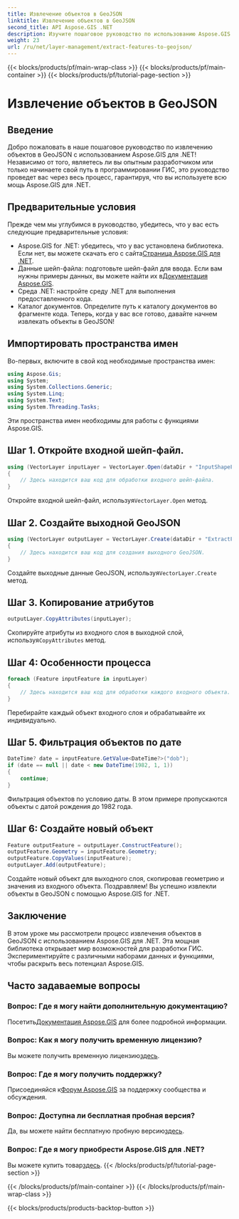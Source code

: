 ```yaml
---
title: Извлечение объектов в GeoJSON
linktitle: Извлечение объектов в GeoJSON
second_title: API Aspose.GIS .NET
description: Изучите пошаговое руководство по использованию Aspose.GIS for .NET для извлечения объектов в GeoJSON. Используйте возможности ГИС с легкостью! #Aspose #ГИС
weight: 23
url: /ru/net/layer-management/extract-features-to-geojson/
---
```


{{< blocks/products/pf/main-wrap-class >}}
{{< blocks/products/pf/main-container >}}
{{< blocks/products/pf/tutorial-page-section >}}

# Извлечение объектов в GeoJSON

## Введение
Добро пожаловать в наше пошаговое руководство по извлечению объектов в GeoJSON с использованием Aspose.GIS для .NET! Независимо от того, являетесь ли вы опытным разработчиком или только начинаете свой путь в программировании ГИС, это руководство проведет вас через весь процесс, гарантируя, что вы используете всю мощь Aspose.GIS для .NET.
## Предварительные условия
Прежде чем мы углубимся в руководство, убедитесь, что у вас есть следующие предварительные условия:
-  Aspose.GIS for .NET: убедитесь, что у вас установлена библиотека. Если нет, вы можете скачать его с сайта[Страница Aspose.GIS для .NET](https://releases.aspose.com/gis/net/).
-  Данные шейп-файла: подготовьте шейп-файл для ввода. Если вам нужны примеры данных, вы можете найти их в[Документация Aspose.GIS](https://reference.aspose.com/gis/net/).
- Среда .NET: настройте среду .NET для выполнения предоставленного кода.
- Каталог документов. Определите путь к каталогу документов во фрагменте кода.
Теперь, когда у вас все готово, давайте начнем извлекать объекты в GeoJSON!
## Импортировать пространства имен
Во-первых, включите в свой код необходимые пространства имен:
```csharp
using Aspose.Gis;
using System;
using System.Collections.Generic;
using System.Linq;
using System.Text;
using System.Threading.Tasks;
```
Эти пространства имен необходимы для работы с функциями Aspose.GIS.
## Шаг 1. Откройте входной шейп-файл.
```csharp
using (VectorLayer inputLayer = VectorLayer.Open(dataDir + "InputShapeFile.shp", Drivers.Shapefile))
{
    // Здесь находится ваш код для обработки входного шейп-файла.
}
```
 Откройте входной шейп-файл, используя`VectorLayer.Open` метод.
## Шаг 2. Создайте выходной GeoJSON
```csharp
using (VectorLayer outputLayer = VectorLayer.Create(dataDir + "ExtractFeaturesFromShapeFileToGeoJSON_out.json", Drivers.GeoJson))
{
    // Здесь находится ваш код для создания выходного GeoJSON.
}
```
 Создайте выходные данные GeoJSON, используя`VectorLayer.Create` метод.
## Шаг 3. Копирование атрибутов
```csharp
outputLayer.CopyAttributes(inputLayer);
```
 Скопируйте атрибуты из входного слоя в выходной слой, используя`CopyAttributes` метод.
## Шаг 4: Особенности процесса
```csharp
foreach (Feature inputFeature in inputLayer)
{
    // Здесь находится ваш код для обработки каждого входного объекта.
}
```
Перебирайте каждый объект входного слоя и обрабатывайте их индивидуально.
## Шаг 5. Фильтрация объектов по дате
```csharp
DateTime? date = inputFeature.GetValue<DateTime?>("dob");
if (date == null || date < new DateTime(1982, 1, 1))
{
    continue;
}
```
Фильтрация объектов по условию даты. В этом примере пропускаются объекты с датой рождения до 1982 года.
## Шаг 6: Создайте новый объект
```csharp
Feature outputFeature = outputLayer.ConstructFeature();
outputFeature.Geometry = inputFeature.Geometry;
outputFeature.CopyValues(inputFeature);
outputLayer.Add(outputFeature);
```
Создайте новый объект для выходного слоя, скопировав геометрию и значения из входного объекта.
Поздравляем! Вы успешно извлекли объекты в GeoJSON с помощью Aspose.GIS for .NET.
## Заключение
В этом уроке мы рассмотрели процесс извлечения объектов в GeoJSON с использованием Aspose.GIS для .NET. Эта мощная библиотека открывает мир возможностей для разработки ГИС. Экспериментируйте с различными наборами данных и функциями, чтобы раскрыть весь потенциал Aspose.GIS.
## Часто задаваемые вопросы
### Вопрос: Где я могу найти дополнительную документацию?
 Посетить[Документация Aspose.GIS](https://reference.aspose.com/gis/net/) для более подробной информации.
### Вопрос: Как я могу получить временную лицензию?
 Вы можете получить временную лицензию[здесь](https://purchase.aspose.com/temporary-license/).
### Вопрос: Где я могу получить поддержку?
 Присоединяйся к[Форум Aspose.GIS](https://forum.aspose.com/c/gis/33) за поддержку сообщества и обсуждения.
### Вопрос: Доступна ли бесплатная пробная версия?
 Да, вы можете найти бесплатную пробную версию[здесь](https://releases.aspose.com/).
### Вопрос: Где я могу приобрести Aspose.GIS для .NET?
 Вы можете купить товар[здесь](https://purchase.aspose.com/buy).
{{< /blocks/products/pf/tutorial-page-section >}}

{{< /blocks/products/pf/main-container >}}
{{< /blocks/products/pf/main-wrap-class >}}

{{< blocks/products/products-backtop-button >}}
